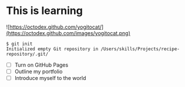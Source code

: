 # This is learning
![https://octodex.github.com/yogitocat/](https://octodex.github.com/images/yogitocat.png)
```
$ git init
Initialized empty Git repository in /Users/skills/Projects/recipe-repository/.git/
```
- [ ] Turn on GitHub Pages
- [ ] Outline my portfolio
- [ ] Introduce myself to the world
